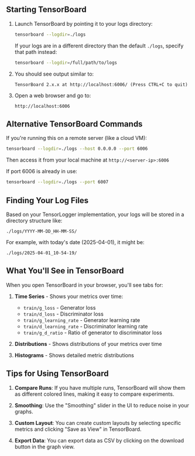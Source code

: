 ## Starting TensorBoard

1. Launch TensorBoard by pointing it to your logs directory:
   ```bash
   tensorboard --logdir=./logs
   ```
   
   If your logs are in a different directory than the default `./logs`, specify that path instead:
   ```bash
   tensorboard --logdir=/full/path/to/logs
   ```

2. You should see output similar to:
   ```
   TensorBoard 2.x.x at http://localhost:6006/ (Press CTRL+C to quit)
   ```

3. Open a web browser and go to:
   ```
   http://localhost:6006
   ```

## Alternative TensorBoard Commands

If you're running this on a remote server (like a cloud VM):
```bash
tensorboard --logdir=./logs --host 0.0.0.0 --port 6006
```
Then access it from your local machine at `http://<server-ip>:6006`

If port 6006 is already in use:
```bash
tensorboard --logdir=./logs --port 6007
```

## Finding Your Log Files

Based on your TensorLogger implementation, your logs will be stored in a directory structure like:
```
./logs/YYYY-MM-DD_HH-MM-SS/
```

For example, with today's date (2025-04-01), it might be:
```
./logs/2025-04-01_10-54-19/
```

## What You'll See in TensorBoard

When you open TensorBoard in your browser, you'll see tabs for:

1. **Time Series** - Shows your metrics over time:
   - `train/g_loss` - Generator loss
   - `train/d_loss` - Discriminator loss
   - `train/g_learning_rate` - Generator learning rate
   - `train/d_learning_rate` - Discriminator learning rate
   - `train/g_d_ratio` - Ratio of generator to discriminator loss

2. **Distributions** - Shows distributions of your metrics over time

3. **Histograms** - Shows detailed metric distributions 

## Tips for Using TensorBoard

1. **Compare Runs**: If you have multiple runs, TensorBoard will show them as different colored lines, making it easy to compare experiments.

2. **Smoothing**: Use the "Smoothing" slider in the UI to reduce noise in your graphs.

3. **Custom Layout**: You can create custom layouts by selecting specific metrics and clicking "Save as View" in TensorBoard.

4. **Export Data**: You can export data as CSV by clicking on the download button in the graph view.
